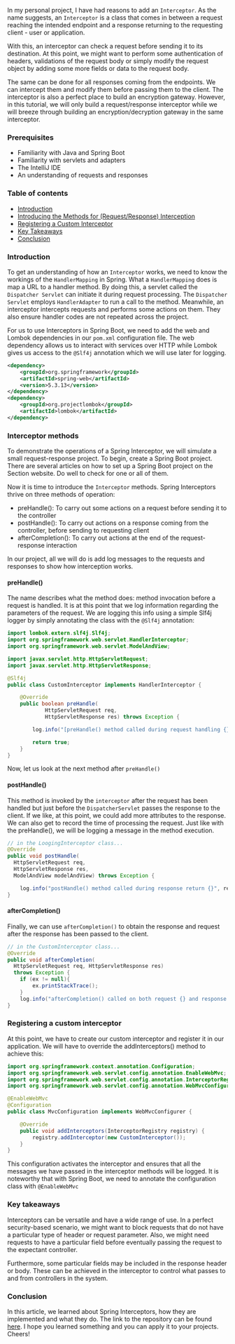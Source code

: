 In my personal project, I have had reasons to add an `Interceptor`. As the name suggests, an `Interceptor` is a class that comes in between a request reaching the intended endpoint and a response returning to the requesting client - user or application. 

With this, an interceptor can check a request before sending it to its destination. At this point, we might want to perform some authentication of headers, validations of the request body or simply modify the request object by adding some more fields or data to the request body.

The same can be done for all responses coming from the endpoints. We can intercept them and modify them before passing them to the client. The interceptor is also a perfect place to build an encryption gateway. However, in this tutorial, we will only build a request/response interceptor while we will breeze through building an encryption/decryption gateway in the same interceptor.

### Prerequisites
- Familiarity with Java and Spring Boot
- Familiarity with servlets and adapters
- The IntelliJ IDE
- An understanding of requests and responses

### Table of contents
- [Introduction](#introduction)
- [Introducing the Methods for (Request/Response) Interception](#interceptor-methods)
- [Registering a Custom Interceptor](#registering-a-custom-interceptor)
- [Key Takeaways](#key-takeaways)
- [Conclusion](#conclusion)

### Introduction
To get an understanding of how an `Interceptor` works, we need to know the workings of the `HandlerMapping` in Spring. What a `HandlerMapping` does is map a URL to a handler method. By doing this, a servlet called the `Dispatcher Servlet` can initiate it during request processing. The `Dispatcher Servlet` employs `HandlerAdapter` to run a call to the method. Meanwhile, an interceptor intercepts requests and performs some actions on them. They also ensure handler codes are not repeated across the project.

For us to use Interceptors in Spring Boot, we need to add the web and Lombok dependencies in our `pom.xml` configuration file. The web dependency allows us to interact with services over HTTP while Lombok gives us access to the `@Slf4j` annotation which we will use later for logging.

```xml
<dependency>
    <groupId>org.springframework</groupId>
    <artifactId>spring-web</artifactId>
    <version>5.3.13</version>
</dependency>
<dependency>
    <groupId>org.projectlombok</groupId>
    <artifactId>lombok</artifactId>
</dependency>
```
### Interceptor methods
To demonstrate the operations of a Spring Interceptor, we will simulate a small request-response project. To begin, create a Spring Boot project. There are several articles on how to set up a Spring Boot project on the Section website. Do well to check for one or all of them.

Now it is time to introduce the `Interceptor` methods. Spring Interceptors thrive on three methods of operation:
- preHandle(): To carry out some actions on a request before sending it to the controller
- postHandle(): To carry out actions on a response coming from the controller, before sending to requesting client
- afterCompletion(): To carry out actions at the end of the request-response interaction

In our project, all we will do is add log messages to the requests and responses to show how interception works.
#### preHandle()
The name describes what the method does: method invocation before a request is handled. It is at this point that we log information regarding the parameters of the request. We are logging this info using a simple Slf4j logger by simply annotating the class with the `@Slf4j` annotation:
```java
import lombok.extern.slf4j.Slf4j;
import org.springframework.web.servlet.HandlerInterceptor;
import org.springframework.web.servlet.ModelAndView;

import javax.servlet.http.HttpServletRequest;
import javax.servlet.http.HttpServletResponse;

@Slf4j
public class CustomInterceptor implements HandlerInterceptor {

    @Override
    public boolean preHandle(
            HttpServletRequest req,
            HttpServletResponse res) throws Exception {

        log.info("[preHandle() method called during request handling {}", req);

        return true;
    }
}

```
Now, let us look at the next method after `preHandle()`
#### postHandle()
This method is invoked by the `interceptor` after the request has been handled but just before the `DispatcherServlet` passes the response to the client. If we like, at this point, we could add more attributes to the response. We can also get to record the time of processing the request. Just like with the preHandle(), we will be logging a message in the method execution.
```java
// in the LoogingInterceptor class...
@Override
public void postHandle(
  HttpServletRequest req,
  HttpServletResponse res,
  ModelAndView modelAndView) throws Exception {

    log.info("postHandle() method called during response return {}", res);
}
```
#### afterCompletion()
Finally, we can use `afterCompletion()` to obtain the response and request after the response has been passed to the client.
```java
// in the CustomInterceptor class...
@Override
public void afterCompletion(
  HttpServletRequest req, HttpServletResponse res)
  throws Exception {
    if (ex != null){
        ex.printStackTrace();
    }
    log.info("afterCompletion() called on both request {} and response {}", req, res);
}
```
### Registering a custom interceptor
At this point, we have to create our custom interceptor and register it in our application. We will have to override the addInterceptors() method to achieve this:
```java
import org.springframework.context.annotation.Configuration;
import org.springframework.web.servlet.config.annotation.EnableWebMvc;
import org.springframework.web.servlet.config.annotation.InterceptorRegistry;
import org.springframework.web.servlet.config.annotation.WebMvcConfigurer;

@EnableWebMvc
@Configuration
public class MvcConfiguration implements WebMvcConfigurer {

    @Override
    public void addInterceptors(InterceptorRegistry registry) {
        registry.addInterceptor(new CustomInterceptor());
    }
}

```
This configuration activates the interceptor and ensures that all the messages we have passed in the interceptor methods will be logged. It is noteworthy that with Spring Boot, we need to annotate the configuration class with `@EnableWebMvc`

### Key takeaways
Interceptors can be versatile and have a wide range of use. In a perfect security-based scenario, we might want to block requests that do not have a particular type of header or request parameter. Also, we might need requests to have a particular field before eventually passing the request to the expectant controller.

Furthermore, some particular fields may be included in the response header or body. These can be achieved in the interceptor to control what passes to and from controllers in the system.
### Conclusion
In this article, we learned about Spring Interceptors, how they are implemented and what they do. The link to the repository can be found [here](https://github.com/teevyne/interceptor-repo.git). I hope you learned something and you can apply it to your projects. Cheers!
